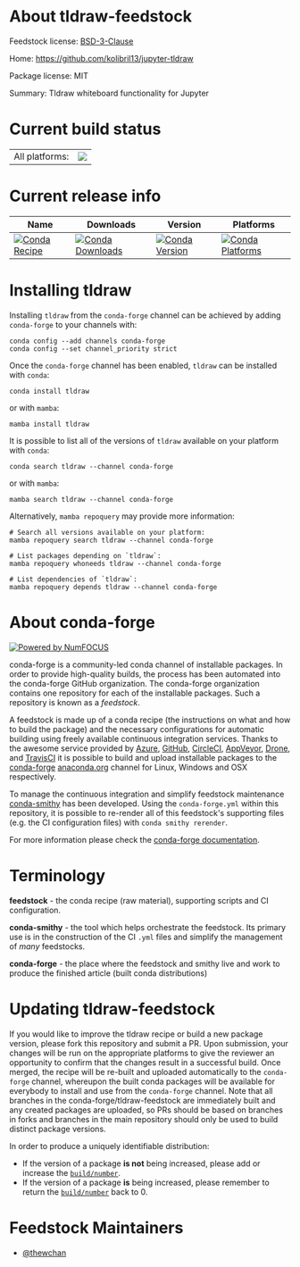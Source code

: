 About tldraw-feedstock
======================

Feedstock license: [BSD-3-Clause](https://github.com/conda-forge/tldraw-feedstock/blob/main/LICENSE.txt)

Home: https://github.com/kolibril13/jupyter-tldraw

Package license: MIT

Summary: Tldraw whiteboard functionality for Jupyter

Current build status
====================


<table><tr><td>All platforms:</td>
    <td>
      <a href="https://dev.azure.com/conda-forge/feedstock-builds/_build/latest?definitionId=21205&branchName=main">
        <img src="https://dev.azure.com/conda-forge/feedstock-builds/_apis/build/status/tldraw-feedstock?branchName=main">
      </a>
    </td>
  </tr>
</table>

Current release info
====================

| Name | Downloads | Version | Platforms |
| --- | --- | --- | --- |
| [![Conda Recipe](https://img.shields.io/badge/recipe-tldraw-green.svg)](https://anaconda.org/conda-forge/tldraw) | [![Conda Downloads](https://img.shields.io/conda/dn/conda-forge/tldraw.svg)](https://anaconda.org/conda-forge/tldraw) | [![Conda Version](https://img.shields.io/conda/vn/conda-forge/tldraw.svg)](https://anaconda.org/conda-forge/tldraw) | [![Conda Platforms](https://img.shields.io/conda/pn/conda-forge/tldraw.svg)](https://anaconda.org/conda-forge/tldraw) |

Installing tldraw
=================

Installing `tldraw` from the `conda-forge` channel can be achieved by adding `conda-forge` to your channels with:

```
conda config --add channels conda-forge
conda config --set channel_priority strict
```

Once the `conda-forge` channel has been enabled, `tldraw` can be installed with `conda`:

```
conda install tldraw
```

or with `mamba`:

```
mamba install tldraw
```

It is possible to list all of the versions of `tldraw` available on your platform with `conda`:

```
conda search tldraw --channel conda-forge
```

or with `mamba`:

```
mamba search tldraw --channel conda-forge
```

Alternatively, `mamba repoquery` may provide more information:

```
# Search all versions available on your platform:
mamba repoquery search tldraw --channel conda-forge

# List packages depending on `tldraw`:
mamba repoquery whoneeds tldraw --channel conda-forge

# List dependencies of `tldraw`:
mamba repoquery depends tldraw --channel conda-forge
```


About conda-forge
=================

[![Powered by
NumFOCUS](https://img.shields.io/badge/powered%20by-NumFOCUS-orange.svg?style=flat&colorA=E1523D&colorB=007D8A)](https://numfocus.org)

conda-forge is a community-led conda channel of installable packages.
In order to provide high-quality builds, the process has been automated into the
conda-forge GitHub organization. The conda-forge organization contains one repository
for each of the installable packages. Such a repository is known as a *feedstock*.

A feedstock is made up of a conda recipe (the instructions on what and how to build
the package) and the necessary configurations for automatic building using freely
available continuous integration services. Thanks to the awesome service provided by
[Azure](https://azure.microsoft.com/en-us/services/devops/), [GitHub](https://github.com/),
[CircleCI](https://circleci.com/), [AppVeyor](https://www.appveyor.com/),
[Drone](https://cloud.drone.io/welcome), and [TravisCI](https://travis-ci.com/)
it is possible to build and upload installable packages to the
[conda-forge](https://anaconda.org/conda-forge) [anaconda.org](https://anaconda.org/)
channel for Linux, Windows and OSX respectively.

To manage the continuous integration and simplify feedstock maintenance
[conda-smithy](https://github.com/conda-forge/conda-smithy) has been developed.
Using the ``conda-forge.yml`` within this repository, it is possible to re-render all of
this feedstock's supporting files (e.g. the CI configuration files) with ``conda smithy rerender``.

For more information please check the [conda-forge documentation](https://conda-forge.org/docs/).

Terminology
===========

**feedstock** - the conda recipe (raw material), supporting scripts and CI configuration.

**conda-smithy** - the tool which helps orchestrate the feedstock.
                   Its primary use is in the construction of the CI ``.yml`` files
                   and simplify the management of *many* feedstocks.

**conda-forge** - the place where the feedstock and smithy live and work to
                  produce the finished article (built conda distributions)


Updating tldraw-feedstock
=========================

If you would like to improve the tldraw recipe or build a new
package version, please fork this repository and submit a PR. Upon submission,
your changes will be run on the appropriate platforms to give the reviewer an
opportunity to confirm that the changes result in a successful build. Once
merged, the recipe will be re-built and uploaded automatically to the
`conda-forge` channel, whereupon the built conda packages will be available for
everybody to install and use from the `conda-forge` channel.
Note that all branches in the conda-forge/tldraw-feedstock are
immediately built and any created packages are uploaded, so PRs should be based
on branches in forks and branches in the main repository should only be used to
build distinct package versions.

In order to produce a uniquely identifiable distribution:
 * If the version of a package **is not** being increased, please add or increase
   the [``build/number``](https://docs.conda.io/projects/conda-build/en/latest/resources/define-metadata.html#build-number-and-string).
 * If the version of a package **is** being increased, please remember to return
   the [``build/number``](https://docs.conda.io/projects/conda-build/en/latest/resources/define-metadata.html#build-number-and-string)
   back to 0.

Feedstock Maintainers
=====================

* [@thewchan](https://github.com/thewchan/)

